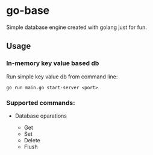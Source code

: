# go-base

Simple database engine created with golang just for fun.

## Usage

### In-memory key value based db

Run simple key value db from command line:

```
go run main.go start-server <port>
```

### Supported commands:

- Database oparations

  - Get
  - Set
  - Delete
  - Flush
